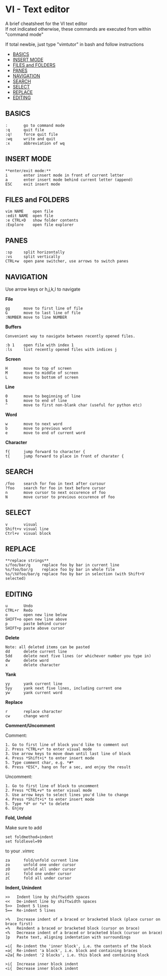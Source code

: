 # VI - Text editor
A brief cheatsheet for the VI text editor  
If not indicated otherwise, these commands are executed from within "command mode"  

If total newbie, just type "vimtutor" in bash and follow instructions  


<!-- vim-markdown-toc GFM -->
* [BASICS](#basics)
* [INSERT MODE](#insert-mode)
* [FILES and FOLDERS](#files-and-folders)
* [PANES](#panes)
* [NAVIGATION](#navigation)
* [SEARCH](#search)
* [SELECT](#select)
* [REPLACE](#replace)
* [EDITING](#editing)

<!-- vim-markdown-toc -->
## BASICS

    :		go to command mode
    :q		quit file
    :q!		force quit file
    :wq 	write and quit
    :x		abbreviation of wq

      
## INSERT MODE 

    **enter/exit mode:**  
    i		enter insert mode in front of current letter  
    a		enter insert mode behind current letter (append)  
    ESC		exit insert mode  

## FILES and FOLDERS

    vim	NAME	open file 
    :edit NAME  open file 
    :e CTRL+D	show folder contents
    :Explore	open file explorer 
    

## PANES 
  
    :sp		split horizontally
    :vs		split vertically 
    CTRL+w	open pane switcher, use arrows to switch panes


## NAVIGATION
Use arrow keys or h,j,k,l to navigate   

**File**   
    
    gg		move to first line of file  
    G		move to last line of file  
    :NUMBER	move to line NUMBER  
        
**Buffers**
    
    Convenient way to navigate between recently opened files.
       
    :b 1	open file with index 1
    :ls		list recently opened files with indices j
    
    
**Screen**  
    
    H		move to top of screen  
    M		move to middle of screen
    L		move to bottom of screen    
    
**Line**  
    
    0		move to beginning of line  
    $		move to end of line  
    ^		move to first non-blank char (useful for python etc)  

**Word**
      
    w		move to next word
    b		move to previous word
    e		move to end of current word
        
   
**Character**

    
    f{		jump forward to character {
    t{		jump forward to place in front of charater {

## SEARCH
    
    /foo	search for foo in text after cursour  
    ?foo	search for foo in text before cursor  
    n		move cursor to next occurence of foo  
    N 		move cursor to previous occurence of foo  

## SELECT

    
    v		visual 
    Shift+v	visual line
    Ctrl+v	visual block
    

## REPLACE
    
   
    **replace strings**  
    s/foo/bar/g		replace foo by bar in current line  
    %s/foo/bar/g	replace foo by bar in whole file 
    %s/\%Vfoo/bar/g	replace foo by bar in selection (with Shift+V selected)
    

##  EDITING

    u		Undo  
    CTRL+r	Redo  
    o		open new line below
    SHIFT+o	open new line above
    p		paste behind cursor
    SHIFT+p	paste above cursor

**Delete**
    
    Note: all deleted items can be pasted 
    dd		delete current line	      
    5dd		delete next five lines (or whichever number you type in)
    dw		delete word
    x		delete character
      
**Yank**
    
    yy		yank current line
    5yy		yank next five lines, including current one
    yw		yank current word
    
**Replace**
    
    r		replace character
    cw		change word
    
**Comment/Uncomment**

Comment:    
  
    1. Go to first line of block you'd like to comment out  
    2. Press *CTRL+v* to enter visual mode  
    3. Use arrow keys to move down until last line of block   
    4. Press *Shift+i* to enter insert mode  
    5. Type comment char, e.g. *#*  
    6. Press *ESC*, hang on for a sec, and enjoy the result  

Uncomment:    
    
    1. Go to first line of block to uncomment  
    2. Press *CTRL+v* to enter visual mode  
    3. Use arrow keys to select lines you'd like to change  
    4. Press *Shift+i* to enter insert mode  
    5. Type *d* or *x* to delete  
    6. Enjoy  

**Fold, Unfold**
  
Make sure to add
    
    set foldmethod=indent
    set foldlevel=99

to your .vimrc

    za		fold/unfold current line
    zo		unfold one under cursor
    zO		unfold all under cursor
    zc		fold one under cursor
    zC		fold all under cursor


**Indent, Unindent**
  
    >>   Indent line by shiftwidth spaces
    <<   De-indent line by shiftwidth spaces
    5>>  Indent 5 lines
    5==  Re-indent 5 lines

    >%   Increase indent of a braced or bracketed block (place cursor on brace first)
    =%   Reindent a braced or bracketed block (cursor on brace)
    <%   Decrease indent of a braced or bracketed block (cursor on brace)
    ]p   Paste text, aligning indentation with surroundings

    =i{  Re-indent the 'inner block', i.e. the contents of the block
    =a{  Re-indent 'a block', i.e. block and containing braces
    =2a{ Re-indent '2 blocks', i.e. this block and containing block

    >i{  Increase inner block indent
    <i{  Decrease inner block indent
    
    
   

